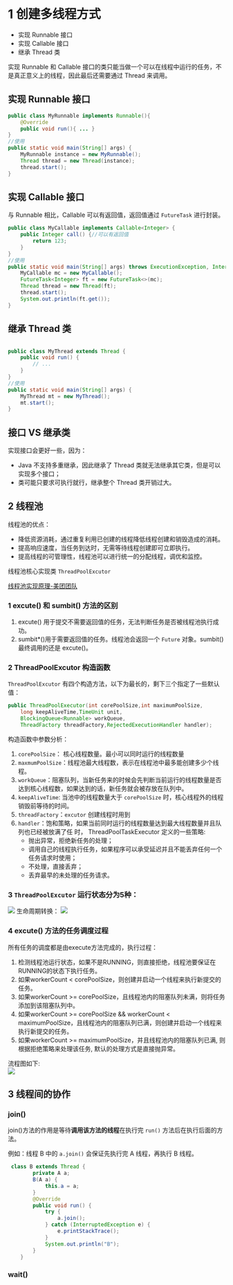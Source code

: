 # 1 创建多线程方式
- 实现 Runnable 接口
- 实现 Callable 接口
- 继承 Thread 类

实现 Runnable 和 Callable 接口的类只能当做一个可以在线程中运行的任务，不是真正意义上的线程，因此最后还需要通过 Thread 来调用。
## 实现 Runnable 接口
```Java
public class MyRunnable implements Runnable(){
    @Override
    public void run(){ ... }
}
//使用
public static void main(String[] args) {
    MyRunnable instance = new MyRunnable();
    Thread thread = new Thread(instance);
    thread.start();
}
```
## 实现 Callable 接口
与 Runnable 相比，Callable 可以有返回值，返回值通过 `FutureTask` 进行封装。
```java
public class MyCallable implements Callable<Integer> {
    public Integer call() {//可以有返回值
        return 123;
    }
}
//使用
public static void main(String[] args) throws ExecutionException, InterruptedException {
    MyCallable mc = new MyCallable();
    FutureTask<Integer> ft = new FutureTask<>(mc);
    Thread thread = new Thread(ft);
    thread.start();
    System.out.println(ft.get());
}
```
## 继承 Thread 类
```java

public class MyThread extends Thread {
    public void run() {
        // ...
    }
}
//使用
public static void main(String[] args) {
    MyThread mt = new MyThread();
    mt.start();
}
```
## 接口 VS 继承类
实现接口会更好一些，因为：
- Java 不支持多重继承，因此继承了 Thread 类就无法继承其它类，但是可以实现多个接口；
- 类可能只要求可执行就行，继承整个 Thread 类开销过大。
## 2 线程池
线程池的优点：
- 降低资源消耗，通过重复利⽤已创建的线程降低线程创建和销毁造成的消耗。
- 提高响应速度，当任务到达时，无需等待线程创建即可立即执行。
- 提高线程的可管理性，线程池可以进⾏统⼀的分配线程，调优和监控。

线程池核心实现类 `ThreadPoolExcutor` 

[线程池实现原理-美团团队](https://tech.meituan.com/2020/04/02/java-pooling-pratice-in-meituan.html)

###  1 excute() 和 sumbit() 方法的区别
1. excute() 用于提交不需要返回值的任务，无法判断任务是否被线程池执行成功。
2. sumbit*()用于需要返回值的任务。线程池会返回一个 `Future` 对象。sumbit() 最终调用的还是 excute()。
### 2 ThreadPoolExcutor 构造函数
`ThreadPoolExcutor` 有四个构造方法，以下为最长的，剩下三个指定了一些默认值：
```java
public ThreadPoolExecutor(int corePoolSize,int maximumPoolSize, 
    long keepAliveTime,TimeUnit unit,
    BlockingQueue<Runnable> workQueue,
    ThreadFactory threadFactory,RejectedExecutionHandler handler);
```
构造函数中参数分析：
1. `corePoolSize`： 核心线程数量。最小可以同时运行的线程数量
2. `maxmumPoolSize`：线程池最大线程数，表示在线程池中最多能创建多少个线程。
3. `workQueue`：阻塞队列，当新任务来的时候会先判断当前运⾏的线程数量是否达到核⼼线程数，如果达到的话，新任务就会被存放在队列中。
4. `keepAliveTime`: 当池中的线程数量大于 `corePoolSize` 时，核心线程外的线程销毁前等待的时间。
5. `threadFactory`：`excutor` 创建线程时用到
6. `handler`：饱和策略，如果当前同时运⾏的线程数量达到最⼤线程数量并且队列也已经被放满了任
时， ThreadPoolTaskExecutor 定义的⼀些策略:
    - 抛出异常，拒绝新任务的处理；
    - 调用自己的线程执行任务，如果程序可以承受延迟并且不能丢弃任何一个任务请求时使用；
    - 不处理，直接丢弃；
    - 丢弃最早的未处理的任务请求。

### 3 `ThreadPoolExcutor` 运行状态分为5种：
![](ThreadPoolExcutorLife.png)
生命周期转换：
![](ThreadPoolExcutorLifeChange.png)
### 4 excute() 方法的任务调度过程
所有任务的调度都是由execute方法完成的，执行过程：
1. 检测线程池运行状态，如果不是RUNNING，则直接拒绝，线程池要保证在RUNNING的状态下执行任务。
2. 如果workerCount < corePoolSize，则创建并启动一个线程来执行新提交的任务。
3. 如果workerCount >= corePoolSize，且线程池内的阻塞队列未满，则将任务添加到该阻塞队列中。
4. 如果workerCount >= corePoolSize && workerCount < maximumPoolSize，且线程池内的阻塞队列已满，则创建并启动一个线程来执行新提交的任务。
5. 如果workerCount >= maximumPoolSize，并且线程池内的阻塞队列已满, 则根据拒绝策略来处理该任务, 默认的处理方式是直接抛异常。

流程图如下:   
![](ThreadPoolExcutor_Excute.png)

## 3 线程间的协作
### join()
join()方法的作用是等待**调用该方法的线程**在执行完 `run()` 方法后在执行后面的方法。

例如：线程 B 中的 `a.join()` 会保证先执行完 A 线程，再执行 B 线程。
```java
 class B extends Thread {
        private A a;
        B(A a) {
            this.a = a;
        }
        @Override
        public void run() {
            try {
                a.join(); 
            } catch (InterruptedException e) {
                e.printStackTrace();
            }
            System.out.println("B");
        }
    }
````
### wait()